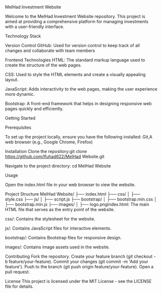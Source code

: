 MelHad Investment Website

Welcome to the MelHad Investment Website repository. 
This project is aimed at providing a comprehensive platform for managing investments with a user-friendly interface.

Technology Stack

Version Control GitHub: Used for version control to keep track of all changes and collaborate with team members

Frontend Technologies
HTML: The standard markup language used to create the structure of the web pages.

CSS: Used to style the HTML elements and create a visually appealing layout.

JavaScript: Adds interactivity to the web pages, making the user experience more dynamic.

Bootstrap: A front-end framework that helps in designing responsive web pages quickly and efficiently.

Getting Started

Prerequisites

To set up the project locally, ensure you have the following installed:
Git,A web browser (e.g., Google Chrome, Firefox)

Installation
Clone the repository:git clone https://github.com/Ifuhad622/MelHad Website.git

Navigate to the project directory:
cd MelHad Website 

 Usage

Open the index.html file in your web browser to view the website.

Project Structure MelHad Website/
├── index.html
├── css/
│   ├── style.css
├── js/
│   ├── script.js
├── bootstrap/
│   ├── bootstrap.min.css
│   ├── bootstrap.min.js
├── images/
│   ├── logo.pngindex.html: The main HTML file that serves as the entry point of the website.

css/: Contains the stylesheet for the website.

js/: Contains JavaScript files for interactive elements.

bootstrap/: Contains Bootstrap files for responsive design.

images/: Contains image assets used in the website.

Contributing
Fork the repository.
Create your feature branch (git checkout -b feature/your-feature).
Commit your changes (git commit -m 'Add your feature').
Push to the branch (git push origin feature/your-feature).
Open a pull request.

License
This project is licensed under the MIT License - see the LICENSE file for details.